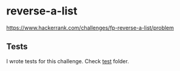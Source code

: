 # reverse-a-list

<https://www.hackerrank.com/challenges/fp-reverse-a-list/problem>

## Tests

I wrote tests for this challenge. Check [test](test/) folder.

